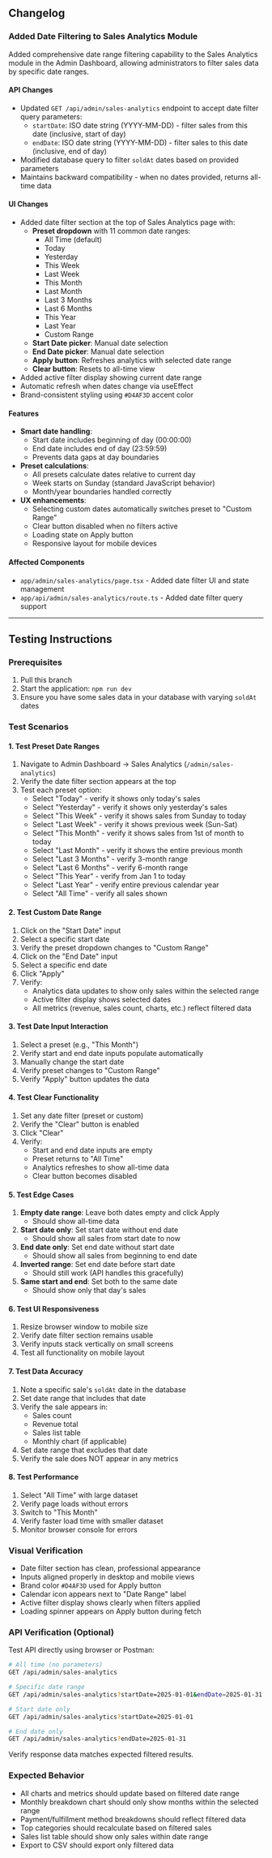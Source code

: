 ## Changelog

### Added Date Filtering to Sales Analytics Module

Added comprehensive date range filtering capability to the Sales Analytics module in the Admin Dashboard, allowing administrators to filter sales data by specific date ranges.

#### API Changes
- Updated `GET /api/admin/sales-analytics` endpoint to accept date filter query parameters:
  - `startDate`: ISO date string (YYYY-MM-DD) - filter sales from this date (inclusive, start of day)
  - `endDate`: ISO date string (YYYY-MM-DD) - filter sales to this date (inclusive, end of day)
- Modified database query to filter `soldAt` dates based on provided parameters
- Maintains backward compatibility - when no dates provided, returns all-time data

#### UI Changes
- Added date filter section at the top of Sales Analytics page with:
  - **Preset dropdown** with 11 common date ranges:
    - All Time (default)
    - Today
    - Yesterday
    - This Week
    - Last Week
    - This Month
    - Last Month
    - Last 3 Months
    - Last 6 Months
    - This Year
    - Last Year
    - Custom Range
  - **Start Date picker**: Manual date selection
  - **End Date picker**: Manual date selection
  - **Apply button**: Refreshes analytics with selected date range
  - **Clear button**: Resets to all-time view
- Added active filter display showing current date range
- Automatic refresh when dates change via useEffect
- Brand-consistent styling using `#D4AF3D` accent color

#### Features
- **Smart date handling**:
  - Start date includes beginning of day (00:00:00)
  - End date includes end of day (23:59:59)
  - Prevents data gaps at day boundaries
- **Preset calculations**:
  - All presets calculate dates relative to current day
  - Week starts on Sunday (standard JavaScript behavior)
  - Month/year boundaries handled correctly
- **UX enhancements**:
  - Selecting custom dates automatically switches preset to "Custom Range"
  - Clear button disabled when no filters active
  - Loading state on Apply button
  - Responsive layout for mobile devices

#### Affected Components
- `app/admin/sales-analytics/page.tsx` - Added date filter UI and state management
- `app/api/admin/sales-analytics/route.ts` - Added date filter query support

---

## Testing Instructions

### Prerequisites
1. Pull this branch
2. Start the application: `npm run dev`
3. Ensure you have some sales data in your database with varying `soldAt` dates

### Test Scenarios

#### 1. Test Preset Date Ranges
1. Navigate to Admin Dashboard → Sales Analytics (`/admin/sales-analytics`)
2. Verify the date filter section appears at the top
3. Test each preset option:
   - Select "Today" - verify it shows only today's sales
   - Select "Yesterday" - verify it shows only yesterday's sales
   - Select "This Week" - verify it shows sales from Sunday to today
   - Select "Last Week" - verify it shows previous week (Sun-Sat)
   - Select "This Month" - verify it shows sales from 1st of month to today
   - Select "Last Month" - verify it shows the entire previous month
   - Select "Last 3 Months" - verify 3-month range
   - Select "Last 6 Months" - verify 6-month range
   - Select "This Year" - verify from Jan 1 to today
   - Select "Last Year" - verify entire previous calendar year
   - Select "All Time" - verify all sales shown

#### 2. Test Custom Date Range
1. Click on the "Start Date" input
2. Select a specific start date
3. Verify the preset dropdown changes to "Custom Range"
4. Click on the "End Date" input
5. Select a specific end date
6. Click "Apply"
7. Verify:
   - Analytics data updates to show only sales within the selected range
   - Active filter display shows selected dates
   - All metrics (revenue, sales count, charts, etc.) reflect filtered data

#### 3. Test Date Input Interaction
1. Select a preset (e.g., "This Month")
2. Verify start and end date inputs populate automatically
3. Manually change the start date
4. Verify preset changes to "Custom Range"
5. Verify "Apply" button updates the data

#### 4. Test Clear Functionality
1. Set any date filter (preset or custom)
2. Verify the "Clear" button is enabled
3. Click "Clear"
4. Verify:
   - Start and end date inputs are empty
   - Preset returns to "All Time"
   - Analytics refreshes to show all-time data
   - Clear button becomes disabled

#### 5. Test Edge Cases
1. **Empty date range**: Leave both dates empty and click Apply
   - Should show all-time data
2. **Start date only**: Set start date without end date
   - Should show all sales from start date to now
3. **End date only**: Set end date without start date
   - Should show all sales from beginning to end date
4. **Inverted range**: Set end date before start date
   - Should still work (API handles this gracefully)
5. **Same start and end**: Set both to the same date
   - Should show only that day's sales

#### 6. Test UI Responsiveness
1. Resize browser window to mobile size
2. Verify date filter section remains usable
3. Verify inputs stack vertically on small screens
4. Test all functionality on mobile layout

#### 7. Test Data Accuracy
1. Note a specific sale's `soldAt` date in the database
2. Set date range that includes that date
3. Verify the sale appears in:
   - Sales count
   - Revenue total
   - Sales list table
   - Monthly chart (if applicable)
4. Set date range that excludes that date
5. Verify the sale does NOT appear in any metrics

#### 8. Test Performance
1. Select "All Time" with large dataset
2. Verify page loads without errors
3. Switch to "This Month"
4. Verify faster load time with smaller dataset
5. Monitor browser console for errors

### Visual Verification
- Date filter section has clean, professional appearance
- Inputs aligned properly in desktop and mobile views
- Brand color `#D4AF3D` used for Apply button
- Calendar icon appears next to "Date Range" label
- Active filter display shows clearly when filters applied
- Loading spinner appears on Apply button during fetch

### API Verification (Optional)
Test API directly using browser or Postman:

```bash
# All time (no parameters)
GET /api/admin/sales-analytics

# Specific date range
GET /api/admin/sales-analytics?startDate=2025-01-01&endDate=2025-01-31

# Start date only
GET /api/admin/sales-analytics?startDate=2025-01-01

# End date only
GET /api/admin/sales-analytics?endDate=2025-01-31
```

Verify response data matches expected filtered results.

### Expected Behavior
- All charts and metrics should update based on filtered date range
- Monthly breakdown chart should only show months within the selected range
- Payment/fulfillment method breakdowns should reflect filtered data
- Top categories should recalculate based on filtered sales
- Sales list table should show only sales within date range
- Export to CSV should export only filtered data

